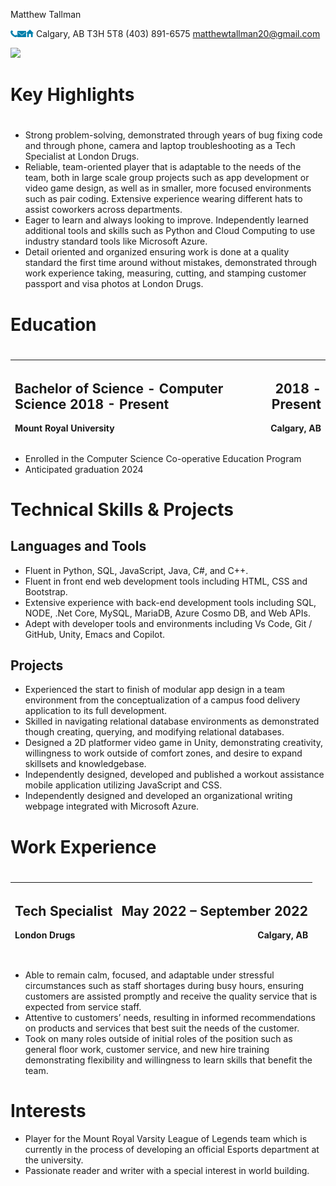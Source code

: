 ﻿Matthew Tallman

![](Aspose.Words.d2c8e4be-9fb3-41d3-a005-995795611390.001.png)![](Aspose.Words.d2c8e4be-9fb3-41d3-a005-995795611390.002.png)![](Aspose.Words.d2c8e4be-9fb3-41d3-a005-995795611390.003.png)   Calgary, AB T3H 5T8	(403) 891-6575	<matthewtallman20@gmail.com>

![](Aspose.Words.d2c8e4be-9fb3-41d3-a005-995795611390.004.png)

# Key Highlights
#
- Strong problem-solving, demonstrated through years of bug fixing code and through phone, camera and laptop troubleshooting as a Tech Specialist at London Drugs.
- Reliable, team-oriented player that is adaptable to the needs of the team, both in large scale group projects such as app development or video game design, as well as in smaller, more focused environments such as pair coding. Extensive experience wearing different hats to assist coworkers across departments.
- Eager to learn and always looking to improve. Independently learned additional tools and skills such as Python and Cloud Computing to use industry standard tools like Microsoft Azure.
- Detail oriented and organized ensuring work is done at a quality standard the first time around without mistakes, demonstrated through work experience taking, measuring, cutting, and stamping customer passport and visa photos at London Drugs.


# Education
#

|<p><h2>**Bachelor of Science - Computer Science	2018 - Present**</h2></p><p>Mount Royal University</p>|<p><h2>**2018 - Present**</h2></p><p>Calgary, AB</p>|
| :- | -: |

- Enrolled in the Computer Science Co-operative Education Program
- Anticipated graduation 2024

# Technical Skills & Projects

## **Languages and Tools**
- Fluent in Python, SQL, JavaScript, Java, C#, and  C++.
- Fluent in front end web development tools including HTML, CSS and Bootstrap.
- Extensive experience with back-end development tools including SQL, NODE, .Net Core, MySQL, MariaDB, Azure Cosmo DB, and Web APIs.
- Adept with developer tools and environments including Vs Code, Git / GitHub, Unity, Emacs and Copilot.
## **Projects**
- Experienced the start to finish of modular app design in a team environment from the conceptualization of a campus food delivery application to its full development.
- Skilled in navigating relational database environments as demonstrated though creating, querying, and modifying relational databases.
- Designed a 2D platformer video game in Unity, demonstrating creativity, willingness to work outside of comfort zones, and desire to expand skillsets and knowledgebase.
- Independently designed, developed and published a workout assistance mobile application utilizing JavaScript and CSS. 
- Independently designed and developed an organizational writing webpage integrated with Microsoft Azure.


# Work Experience
#

|<p><h2>**Tech Specialist**</h2></p><p>London Drugs</p>|<p><h2>**May 2022 – September 2022**</h2></p><p>Calgary, AB</p>|
| :- | -: |
##
- Able to remain calm, focused, and adaptable under stressful circumstances such as staff shortages during busy hours, ensuring customers are assisted promptly and receive the quality service that is expected from service staff.
- Attentive to customers’ needs, resulting in informed recommendations on products and services that best suit the needs of the customer.
- Took on many roles outside of initial roles of the position such as general floor work, customer service, and new hire training demonstrating flexibility and willingness to learn skills that benefit the team.


# Interests
- Player for the Mount Royal Varsity League of Legends team which is currently in the process of developing an official Esports department at the university.
- Passionate reader and writer with a special interest in world building.
